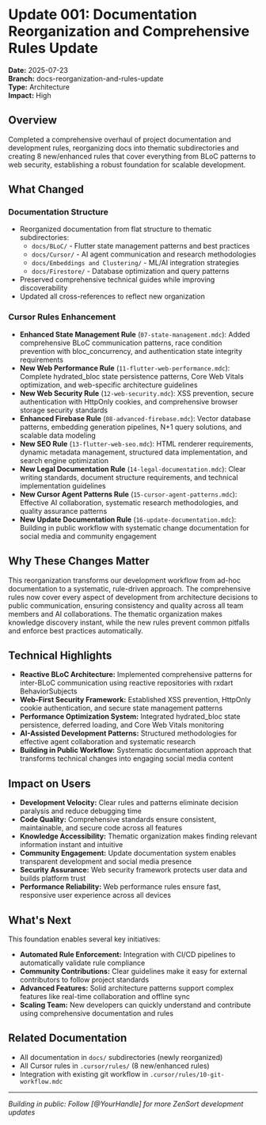 # Update 001: Documentation Reorganization and Comprehensive Rules Update

**Date:** 2025-07-23  
**Branch:** docs-reorganization-and-rules-update  
**Type:** Architecture  
**Impact:** High

## Overview

Completed a comprehensive overhaul of project documentation and development rules, reorganizing docs into thematic subdirectories and creating 8 new/enhanced rules that cover everything from BLoC patterns to web security, establishing a robust foundation for scalable development.

## What Changed

### Documentation Structure

- Reorganized documentation from flat structure to thematic subdirectories:
  - `docs/BLoC/` - Flutter state management patterns and best practices
  - `docs/Cursor/` - AI agent communication and research methodologies  
  - `docs/Embeddings and Clustering/` - ML/AI integration strategies
  - `docs/Firestore/` - Database optimization and query patterns
- Preserved comprehensive technical guides while improving discoverability
- Updated all cross-references to reflect new organization

### Cursor Rules Enhancement

- **Enhanced State Management Rule** (`07-state-management.mdc`): Added comprehensive BLoC communication patterns, race condition prevention with bloc_concurrency, and authentication state integrity requirements
- **New Web Performance Rule** (`11-flutter-web-performance.mdc`): Complete hydrated_bloc state persistence patterns, Core Web Vitals optimization, and web-specific architecture guidelines
- **New Web Security Rule** (`12-web-security.mdc`): XSS prevention, secure authentication with HttpOnly cookies, and comprehensive browser storage security standards
- **Enhanced Firebase Rule** (`08-advanced-firebase.mdc`): Vector database patterns, embedding generation pipelines, N+1 query solutions, and scalable data modeling
- **New SEO Rule** (`13-flutter-web-seo.mdc`): HTML renderer requirements, dynamic metadata management, structured data implementation, and search engine optimization
- **New Legal Documentation Rule** (`14-legal-documentation.mdc`): Clear writing standards, document structure requirements, and technical implementation guidelines
- **New Cursor Agent Patterns Rule** (`15-cursor-agent-patterns.mdc`): Effective AI collaboration, systematic research methodologies, and quality assurance patterns
- **New Update Documentation Rule** (`16-update-documentation.mdc`): Building in public workflow with systematic change documentation for social media and community engagement

## Why These Changes Matter

This reorganization transforms our development workflow from ad-hoc documentation to a systematic, rule-driven approach. The comprehensive rules now cover every aspect of development from architecture decisions to public communication, ensuring consistency and quality across all team members and AI collaborations. The thematic organization makes knowledge discovery instant, while the new rules prevent common pitfalls and enforce best practices automatically.

## Technical Highlights

- **Reactive BLoC Architecture:** Implemented comprehensive patterns for inter-BLoC communication using reactive repositories with rxdart BehaviorSubjects
- **Web-First Security Framework:** Established XSS prevention, HttpOnly cookie authentication, and secure state management patterns
- **Performance Optimization System:** Integrated hydrated_bloc state persistence, deferred loading, and Core Web Vitals monitoring
- **AI-Assisted Development Patterns:** Structured methodologies for effective agent collaboration and systematic research
- **Building in Public Workflow:** Systematic documentation approach that transforms technical changes into engaging social media content

## Impact on Users

- **Development Velocity:** Clear rules and patterns eliminate decision paralysis and reduce debugging time
- **Code Quality:** Comprehensive standards ensure consistent, maintainable, and secure code across all features
- **Knowledge Accessibility:** Thematic organization makes finding relevant information instant and intuitive
- **Community Engagement:** Update documentation system enables transparent development and social media presence
- **Security Assurance:** Web security framework protects user data and builds platform trust
- **Performance Reliability:** Web performance rules ensure fast, responsive user experience across all devices

## What's Next

This foundation enables several key initiatives:

- **Automated Rule Enforcement:** Integration with CI/CD pipelines to automatically validate rule compliance
- **Community Contributions:** Clear guidelines make it easy for external contributors to follow project standards
- **Advanced Features:** Solid architecture patterns support complex features like real-time collaboration and offline sync
- **Scaling Team:** New developers can quickly understand and contribute using comprehensive documentation and rules

## Related Documentation

- All documentation in `docs/` subdirectories (newly reorganized)
- All Cursor rules in `.cursor/rules/` (8 new/enhanced rules)
- Integration with existing git workflow in `.cursor/rules/10-git-workflow.mdc`

---
*Building in public: Follow [@YourHandle] for more ZenSort development updates*
